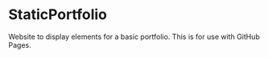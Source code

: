 # StaticPortfolio
Website to display elements for a basic portfolio. This is for use with GitHub Pages. 
